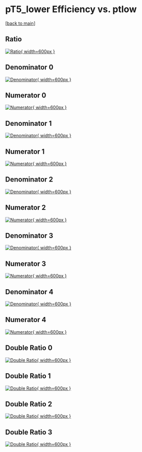 # pT5_lower Efficiency vs. ptlow

[[back to main](./)]



## Ratio

[![Ratio](../mtv/var/pT5_lower_base_211_-1_eff_ptlow.png){ width=600px }](../mtv/var/pT5_lower_base_211_-1_eff_ptlow.pdf)

## Denominator 0

[![Denominator](../mtv/den/pT5_lower_base_211_-1_eff_ptlow_den0.png){ width=600px }](../mtv/den/pT5_lower_base_211_-1_eff_ptlow_den0.pdf)

## Numerator 0

[![Numerator](../mtv/num/pT5_lower_base_211_-1_eff_ptlow_num0.png){ width=600px }](../mtv/num/pT5_lower_base_211_-1_eff_ptlow_num0.pdf)

## Denominator 1

[![Denominator](../mtv/den/pT5_lower_base_211_-1_eff_ptlow_den1.png){ width=600px }](../mtv/den/pT5_lower_base_211_-1_eff_ptlow_den1.pdf)

## Numerator 1

[![Numerator](../mtv/num/pT5_lower_base_211_-1_eff_ptlow_num1.png){ width=600px }](../mtv/num/pT5_lower_base_211_-1_eff_ptlow_num1.pdf)

## Denominator 2

[![Denominator](../mtv/den/pT5_lower_base_211_-1_eff_ptlow_den2.png){ width=600px }](../mtv/den/pT5_lower_base_211_-1_eff_ptlow_den2.pdf)

## Numerator 2

[![Numerator](../mtv/num/pT5_lower_base_211_-1_eff_ptlow_num2.png){ width=600px }](../mtv/num/pT5_lower_base_211_-1_eff_ptlow_num2.pdf)

## Denominator 3

[![Denominator](../mtv/den/pT5_lower_base_211_-1_eff_ptlow_den3.png){ width=600px }](../mtv/den/pT5_lower_base_211_-1_eff_ptlow_den3.pdf)

## Numerator 3

[![Numerator](../mtv/num/pT5_lower_base_211_-1_eff_ptlow_num3.png){ width=600px }](../mtv/num/pT5_lower_base_211_-1_eff_ptlow_num3.pdf)

## Denominator 4

[![Denominator](../mtv/den/pT5_lower_base_211_-1_eff_ptlow_den4.png){ width=600px }](../mtv/den/pT5_lower_base_211_-1_eff_ptlow_den4.pdf)

## Numerator 4

[![Numerator](../mtv/num/pT5_lower_base_211_-1_eff_ptlow_num4.png){ width=600px }](../mtv/num/pT5_lower_base_211_-1_eff_ptlow_num4.pdf)

## Double Ratio 0

[![Double Ratio](../mtv/ratio/pT5_lower_base_211_-1_eff_ptlow_ratio0.png){ width=600px }](../mtv/ratio/pT5_lower_base_211_-1_eff_ptlow_ratio0.pdf)

## Double Ratio 1

[![Double Ratio](../mtv/ratio/pT5_lower_base_211_-1_eff_ptlow_ratio1.png){ width=600px }](../mtv/ratio/pT5_lower_base_211_-1_eff_ptlow_ratio1.pdf)

## Double Ratio 2

[![Double Ratio](../mtv/ratio/pT5_lower_base_211_-1_eff_ptlow_ratio2.png){ width=600px }](../mtv/ratio/pT5_lower_base_211_-1_eff_ptlow_ratio2.pdf)

## Double Ratio 3

[![Double Ratio](../mtv/ratio/pT5_lower_base_211_-1_eff_ptlow_ratio3.png){ width=600px }](../mtv/ratio/pT5_lower_base_211_-1_eff_ptlow_ratio3.pdf)

